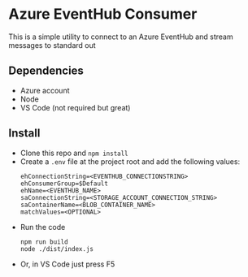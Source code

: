 # Azure EventHub Consumer
This is a simple utility to connect to an Azure EventHub and stream messages to standard out
## Dependencies
* Azure account
* Node
* VS Code (not required but great)
## Install
* Clone this repo and `npm install`
* Create a `.env` file at the project root and add the following values:
  ```
  ehConnectionString=<EVENTHUB_CONNECTIONSTRING>
  ehConsumerGroup=$Default
  ehName=<EVENTHUB_NAME>
  saConnectionString=<STORAGE_ACCOUNT_CONNECTION_STRING>
  saContainerName=<BLOB_CONTAINER_NAME>
  matchValues=<OPTIONAL>
  ```
* Run the code
  ```
  npm run build
  node ./dist/index.js
  ```
* Or, in VS Code just press F5
